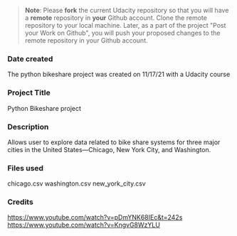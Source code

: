 >**Note**: Please **fork** the current Udacity repository so that you will have a **remote** repository in **your** Github account. Clone the remote repository to your local machine. Later, as a part of the project "Post your Work on Github", you will push your proposed changes to the remote repository in your Github account.

### Date created
The python bikeshare project was created on 11/17/21 with a Udacity course

### Project Title
Python Bikeshare project

### Description
Allows user to explore data related to bike share systems for three major cities in the United States—Chicago, New York City, and Washington.

### Files used
chicago.csv
washington.csv
new_york_city.csv

### Credits
https://www.youtube.com/watch?v=pDmYNK68IEc&t=242s
https://www.youtube.com/watch?v=KngvG8WzYLU

